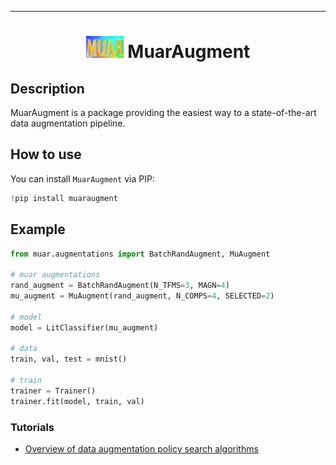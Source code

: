 ---

<div align="center">    
 
# <img src="muar-final-design-2.JPG" width="60" height="35"/>     MuarAugment  

</div>

## Description   
MuarAugment is a package providing the easiest way to a state-of-the-art data augmentation pipeline. 

## How to use   
You can install `MuarAugment` via PIP:  
```python
!pip install muaraugment
```

## Example
```python
from muar.augmentations import BatchRandAugment, MuAugment

# muar augmentations
rand_augment = BatchRandAugment(N_TFMS=3, MAGN=4)
mu_augment = MuAugment(rand_augment, N_COMPS=4, SELECTED=2)

# model
model = LitClassifier(mu_augment)

# data
train, val, test = mnist()

# train
trainer = Trainer()
trainer.fit(model, train, val)
```

### Tutorials   
- [Overview of data augmentation policy search algorithms](https://adam-mehdi23.medium.com/automatic-data-augmentation-an-overview-and-the-sota-109ffbf43a20)
